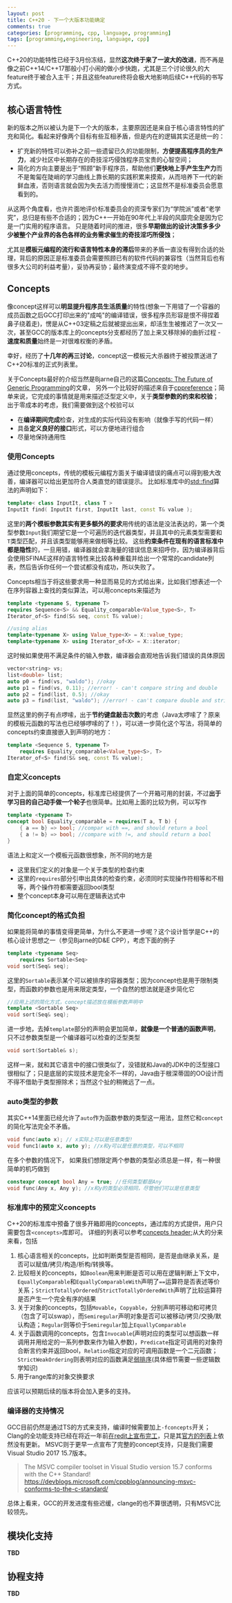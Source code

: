 ```yaml
---
layout: post
title: C++20 - 下一个大版本功能确定
comments: true
categories: [programming, cpp, language, programming]
tags: [programming,engineering, language, cpp]
---
```


C++20的功能特性已经于3月份冻结，显然**这次终于来了一波大的改进**，而不再是像之前C++14/C++17那般小打小闹的做小步快跑，尤其是三个讨论很久的大feature终于被合入主干；并且这些feature终将会极大地影响后续C++代码的书写方式。

<!--more-->

## 核心语言特性
新的版本之所以被认为是下一个大的版本，主要原因还是来自于核心语言特性的扩充和简化。看起来好像两个目标有些互相矛盾，但是内在的逻辑其实还是统一的：
- 扩充新的特性可以弥补之前一些遗留已久的功能限制，**方便提高程序员的生产力**，减少社区中长期存在的奇技淫巧侵蚀程序员宝贵的心智空间；
- 简化的方向主要是出于“照顾”新手程序员，帮助他们**更快地上手产生生产力**而不是匍匐在陡峭的学习曲线上靠长期的实践积累来摸索，从而培养下一代的新鲜血液，否则语言就会因为失去活力而慢慢消亡；这显然不是标准委员会愿意看到的。

从这两个角度看，也许片面地评价标准委员会的资深专家们为“学院派”或者“老学究”，总归是有些不合适的；因为C++一开始在90年代上半段的风靡完全是因为它是一门实用的程序语言。
只是随着时间的推进，很多**早期做出的设计决策多多少少被整个产业界的各色各样的业务需求催生的奇技淫巧所侵蚀**；

尤其是**模板元编程的流行和语言特性本身的滞后**带来的矛盾一直没有得到合适的处理，背后的原因正是标准委员会需要照顾已有的软件代码的兼容性（当然背后也有很多大公司的利益考量），妥协再妥协；最终演变成不得不变的地步。

## Concepts
像concept这样可以**明显提升程序员生活质量**的特性(想象一下用错了一个容器的成员函数之后GCC打印出来的"成吨"的编译错误，很多程序员形容是恨不得捏着鼻子绕着走)，愣是从C++03定稿之后就被提出出来，却活生生被推迟了一次又一次，甚至GCC的版本库上的concepts分支都经历了加上来又移除掉的曲折过程 - **速度和质量**始终是一对很难权衡的矛盾。

幸好，经历了**十几年的再三讨论**，concept这一模板元大杀器终于被投票送进了C++20标准的正式列表里。

关于Concepts最好的介绍当然是Bjarne自己的这篇[Concepts: The Future of Generic Programming](http://www.stroustrup.com/good_concepts.pdf)的文章，
另外一个比较好的描述来自于[cppreference](https://en.cppreference.com/w/cpp/concepts)；简单来说，它完成的事情就是用来描述泛型定义中，关于**类型参数的约束和校验**；
出于零成本的考虑，我们需要做到这个校验可以
- 在**编译期间完成**检查，对生成的实际代码没有影响（就像手写的代码一样）
- 具备**定义良好的接口**形式，可以方便地进行组合
- 尽量地保持通用性

### 使用Concepts

通过使用concepts，传统的模板元编程方面关于编译错误的痛点可以得到极大改善，编译器可以给出更加符合人类直觉的错误提示。
比如标准库中的[std::find](https://en.cppreference.com/w/cpp/algorithm/find)算法的声明如下：
```cpp
template< class InputIt, class T >
InputIt find( InputIt first, InputIt last, const T& value );
```
这里的**两个模板参数其实有更多额外的要求**用传统的语法是没法表达的，第一个类型参数`Input`我们期望它是一个可遍历的迭代器类型，并且其中的元素类型需要和`T`类型匹配，并且该类型能够用来做相等比较。
这些**约束条件在现有的语言标准中都是隐性**的，一旦用错，编译器就会拿海量的错误信息来招呼你，因为编译器背后会使用SFINAE这样的语言特性来比较各种重载并给出一个常常的candidate列表，然后告诉你任何一个尝试都没有成功，所以失败了。

Concepts相当于将这些要求用一种显而易见的方式给出来，比如我们想表述一个在序列容器上查找的类似算法，可以用concepts来描述为

```cpp
template <typename S, typename T>
requires Sequence<S> && Equality_comparable<Value_type<S>, T>
Iterator_of<S> find(S& seq, const T& value);

//using alias
template<typename X> using Value_type<X> = X::value_type;
template<typename X> using Iterator_of<X> = X::iterator;
```

这时候如果使用不满足条件的输入参数，编译器会直观地告诉我们错误的具体原因
```cpp
vector<string> vs;
list<double> list;
auto p0 = find(vs, "waldo"); //okay
auto p1 = find(vs, 0.11); //error! - can't compare string and double
auto p2 = find(list, 0.5); //okay
auto p3 = find(list, "waldo"); //error! - can't compare double and string
```

显然这里的例子有点啰嗦，出于**节约键盘敲击次数**的考虑（Java太啰嗦了？原来的模板元函数的写法也已经够啰嗦的了！），可以进一步简化这个写法，将简单的concepts约束直接嵌入到声明的地方：
```cpp
template <Sequence S, typename T> 
    requires Equality_comparable<Value_type<S>, T>
Iterator_of<S> find(S& seq, const T& value);
```

### 自定义concepts
对于上面的简单的concepts，标准库已经提供了一个开箱可用的封装，不过**出于学习目的自己动手做一个轮子**也很简单。比如用上面的比较为例，可以写作
```cpp
template <typename T>
concept bool Equality_comparable = requires(T a, T b) {
    { a == b} => bool; //compar with ==, and should return a bool
    { a != b} => bool; //compare with !=, and should return a bool
}
```
语法上和定义一个模板元函数很想象，所不同的地方是
- 这里我们定义的对象是一个关于类型的检查约束
- 这里的`requires`部分引申出具体的检查约束，必须同时实现操作符相等和不相等，两个操作符都需要返回bool类型
- 整个concept本身可以用在逻辑表达式中

### 简化concept的格式负担
如果能将简单的事情变得更简单，为什么不更进一步呢？这个设计哲学是C++的核心设计思想之一（参见Bjarne的D&E CPP），考虑下面的例子
```cpp
template <typename Seq>
    requires Sortable<Seq>
void sort(Seq& seq);
```
这里的`Sortable`表示某个可以被排序的容器类型；因为concept也是用于限制类型，而函数的参数也是用来限定类型，一个自然的想法就是逐步简化它
```cpp
//应用上述的简化方式，concept描述放在模板参数声明中
template <Sortable Seq>
void sort(Seq& seq);
```
进一步地，去掉`template`部分的声明会更加简单，**就像是一个普通的函数声明**，只不过参数类型是一个编译器可以检查的泛型类型
```cpp
void sort(Sortable& s);
```
这样一来，就和其它语言中的接口很类似了，没错就和Java的JDK中的泛型接口很相似了；只是底层的实现技术是完全不一样的，Java由于根深蒂固的OO设计而不得不借助于类型擦除术；当然这个扯的稍微远了一点。

### auto类型的参数
其实C++14里面已经允许了`auto`作为函数参数的类型这一用法，显然它和`concept`的简化写法完全不矛盾。
```cpp
void func(auto x); // x实际上可以是任意类型!
void func1(auto x, auto y); //x和y可以是任意的类型，可以不相同
```

在多个参数的情况下， 如果我们想限定两个参数的类型必须总是一样，有一种很简单的机巧做到
```cpp
constexpr concept bool Any = true; //任何类型都是Any
void func(Any x, Any y); //x和y的类型必须相同，尽管他们可以是任意类型
```

### 标准库中的预定义concepts
C++20的标准库中预备了很多开箱即用的concepts，通过库的方式提供，用户只需要包含`<concepts>`库即可。
详细的列表可以参考[concepts header](https://en.cppreference.com/w/cpp/header/concepts);从大的分来来看，包括
1. 核心语言相关的concepts，比如判断类型是否相同，是否是由继承关系，是否可以赋值/拷贝/构造/析构/转换等。
2. 比较相关的concepts，如`Boolean`用来判断是否可以用在逻辑判断上下文中，`EquallyComparable`和`EquallyComparableWith`声明了`==`运算符是否表述等价关系；`StrictTotallyOrdered`/`StrictTotallyOrderedWith`声明了比较运算符是否产生一个完全有序的结果
3. 关于对象的concepts，包括`Movable`，`Copyable`，分别声明可移动和可拷贝（包含了可以swap），而`Semiregular`声明对象是否可以被移动/拷贝/交换/默认构造；`Regular`则等价于`Semiregular`加上`EquallyComparable`
4. 关于函数调用的concepts，包含`Invocable`(声明对应的类型可以想函数一样调用并用给定的一系列参数来作为输入参数)，`Predicate`指定可调用的对象符合断言约束并返回bool，`Relation`指定对应的可调用函数是一个二元函数；`StrictWeakOrdering`则表明对应的函数满足[弱排序](https://en.cppreference.com/w/cpp/concepts/StrictWeakOrder)(具体细节需要一些逻辑数学知识)
5. 用于range库的对象交换要求

应该可以预期后续的版本将会加入更多的支持。

### 编译器的支持情况
GCC目前仍然是通过TS的方式来支持，编译时候需要加上`-fconcepts`开关；
Clang的全功能支持已经在将近一年前[在redit上宣布完工](https://www.reddit.com/r/cpp/comments/958sj9/clang_concepts_is_now_featurecomplete/)，只是其[官方的列表](https://clang.llvm.org/cxx_status.html)上依然没有更新。
MSVC则于更早一点宣布了完整的concept支持，只是我们需要Visual Studio 2017 15.7版本。
> The MSVC compiler toolset in Visual Studio version 15.7 conforms with the C++ Standard!
> <br/> https://devblogs.microsoft.com/cppblog/announcing-msvc-conforms-to-the-c-standard/

总体上看来，GCC的开发进度有些迟缓，clange的也不算很透明，只有MSVC比较领先。

## 模块化支持
**TBD**

## 协程支持
**TBD**
